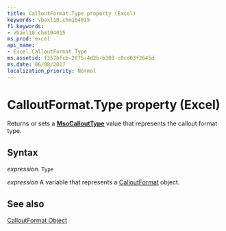 ```yaml
---
title: CalloutFormat.Type property (Excel)
keywords: vbaxl10.chm104015
f1_keywords:
- vbaxl10.chm104015
ms.prod: excel
api_name:
- Excel.CalloutFormat.Type
ms.assetid: f357bfcb-2875-4d2b-b303-c0cd03f2645d
ms.date: 06/08/2017
localization_priority: Normal
---
```



# CalloutFormat.Type property (Excel)

Returns or sets a  **[MsoCalloutType](Office.MsoCalloutType.md)** value that represents the callout format type.


## Syntax

_expression_. `Type`

_expression_ A variable that represents a [CalloutFormat](Excel.CalloutFormat.md) object.


## See also


[CalloutFormat Object](Excel.CalloutFormat.md)

